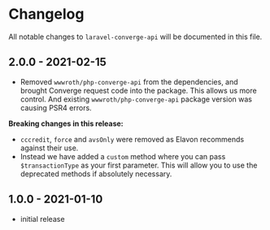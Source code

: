 # Changelog

All notable changes to `laravel-converge-api` will be documented in this file.

## 2.0.0 - 2021-02-15

* Removed `wwwroth/php-converge-api` from the dependencies, and brought Converge request code into the package. This allows us more control. And existing `wwwroth/php-converge-api` package version was causing PSR4 errors.

**Breaking changes in this release:**
* `cccredit`, `force` and `avsOnly` were removed as Elavon recommends against their use.
* Instead we have added a `custom` method where you can pass `$transactionType` as your first parameter. This will allow you to use the deprecated methods if absolutely necessary.

## 1.0.0 - 2021-01-10

- initial release

